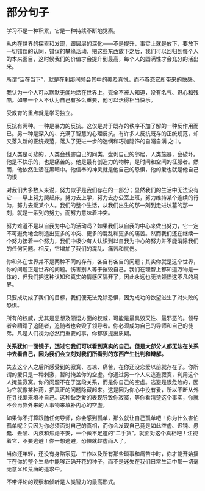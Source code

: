 # 部分句子

学习不是一种积累，它是一种持续不断地觉察。

从内在世界的探索和发现，跟层层的深化——不是提升，事实上就是放下，要放下一切错误的认同，错误的攀缘活动，把这些东西放下之后，我们可以回归到每个人的本来面目，这时候我们的价值才会提升到最高，每个人的圆满性才会充分的活出来。

所谓“活在当下”，就是在刹那间领会其中的美及喜悦，而不眷恋它所带来的快感。

我认为一个人可以默默无闻地活在世界上，完全不被人知道，没有名气、野心和残酷。如果一个人不认为自己有多么重要，他可以活得相当快乐。

受教育的重点就是学习独立。

反抗有两种。一种是暴力的反抗。这仅是对于既存的秩序不加了解的一种反作用而已。另一种是深入的、充满了智慧的心理反抗。有许多人反抗既存的正统规范，却又落入新的正统规范，落入了更进一步的迷惘和巧加隐饰的自溺自满 之中。

但人类是可悲的，人类会残害自己的同类，盘剥自己的邻居，人类施暴，会破坏。他是不快乐的，也是痛苦的。他是最有创造力的物种，是时间和空间的征服者。然而，他依然生活在黑暗中。他信奉的神灵就是他自己的恐惧，他的爱也就是他自己的恨

对我们大多数人来说，努力似乎是我们存在的一部分；显然我们的生活中无法没有它——早上努力爬起床，努力去上学，努力去办公室上班，努力维持某个连续的行为，努力去爱某个人。我们的整个生活，从我们出生的那一刻到走进坟墓的那一刻，就是一系列的努力。而努力意味着冲突。

努力难道不是以自我为中心的活动吗？如果我们以自我的中心来做出努力，它一定不可避免地会制造出更多的冲突、更多的混乱和更多的痛苦。然而我们还在继续一个努力接着一个努力，我们中极少有人认识到以自我为中心的努力并不能消除我们的任何问题。相反，它增加了我们的混乱、痛苦和忧伤。


你和外在世界并不是两种不同的存有，各自有各自的问题；其实你就是这个世界，你的问题正是世界的问题。伤害别人等于摧毁自己。我们在理智上都知道万物是一体的，但我们把这种认知和真实的情感区隔开了，因此永远也无法领悟这不凡的境界。

只要成功成了我们的目标，我们便无法免除恐惧，因为成功的欲望滋生了对失败的恐惧。

所有的权威，尤其是思想及领悟方面的权威，可能是最具毁灭性、最邪恶的。领导者会糟蹋了追随者，追随者也会毁了领导者。你必须成为自己的导师和自己的徒弟。凡是人们视为必然而重要的事，你都该提出质疑。

**关系犹如一面镜子，透过它我们可以看到真实的自己。但是大部分人都无法在关系中去看自己，因为我们会立刻对我们所看到的东西产生批判和辩解。**


失去这个人之后所感受到的寂寞、苍凉、痛苦，在你还没恋爱以前就存在了。你所谓的爱只是一种刺激，暂时掩盖你的空虚。你通过另一个人来逃避寂寞，利用这个人掩盖寂寞。你的问题不在于这段关系，而是你自己的空虚。逃避是很危险的，因为它就像某种药，把真正的问题隐藏起来。这是因为你心中没有爱，所以不断从外在寻找爱来填补自己。这种缺乏爱的表现导致你寂寞，等你看清楚这个事实，你就不会再靠外来的人事物来填补内心的空虚。

如果你不打算跟随任何导师，你会感到孤单，那么就让自己孤单吧！你为什么害怕孤单呢？只因为你必须面对自己的真相，而你会发现自己竟是如此空虚、迟钝、愚蠢、丑陋、内疚和焦虑不安，一个微不足道的“二手货”。就面对这个真相吧！注视着它，不要逃避！你一想逃避，恐惧就趁虚而人了。

当你还年轻，还没有身陷家庭、工作以及所有那些琐事和痛苦中时，你才能开始播下在你的整个生命中能够正确开花的种子，而不是迷失在我们日常生活中那一切毫无意义和荒唐的追求中。

不带评论的观察和倾听是人类智力的最高形式。





















































































